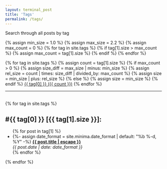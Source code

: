 ```yaml
---
layout: terminal_post
title: 'Tags'
permalink: /tags/
---
```


<div>Search through all posts by tag</div>

{% assign min_size = 1.0 %}
{% assign max_size = 2.2 %}
{% assign max_count = 0 %}
{% for tag in site.tags %}
  {% if tag[1].size > max_count %}
    {% assign max_count = tag[1].size %}
  {% endif %}
{% endfor %}

<button id="toggle-tags" style="display:none;">Show all tags</button>
<div id="tag-collapsible" class="archive tag-cloud">
  {% for tag in site.tags %}
    {% assign count = tag[1].size %}
    {% if max_count > 0 %}
      {% assign size_diff = max_size | minus: min_size %}
      {% assign rel_size = count | times: size_diff | divided_by: max_count %}
      {% assign size = min_size | plus: rel_size %}
    {% else %}
      {% assign size = min_size %}
    {% endif %}
<a class='archive-tag' href="#{{ tag[0] }}" style="font-size:{{ size }}em;">{{ tag[0] }} ({{ count }})</a>
  {% endfor %}
</div>
<hr />
<br />
<div id="tags-list">
  {% for tag in site.tags %}
    <div class="tag-list">
      <h2 class="post-list-heading line-bottom">
        #{{ tag[0] }} [{{ tag[1].size }}]:
      </h2>
      <a name="{{ tag[0] | slugize }}"></a>
      <ul class="post-list post-list-narrow">
        {% for post in tag[1] %}
          <li>
            {%- assign date_format = site.minima.date_format | default: "%b %-d, %Y" -%}
            <b>
              <a href="{{ post.url | relative_url }}">
                {{ post.title | escape }}
              </a>
            </b><br /><i>{{ post.date | date: date_format }}</i>
          </li>
        {% endfor %}
      </ul>
    </div>
  {% endfor %}
</div>

